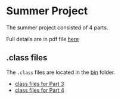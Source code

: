 # Summer Project

The summer project consisted of 4 parts. 

Full details are in pdf file [here](./APCSA_summerProj_2021.pdf)

## .class files

The ```.class``` files are located in the [bin](./bin) folder. 

- [class files for Part 3](./bin/pt3_practiceProjs)
- [class files for Part 4](./bin/pt4_jssCh2)
